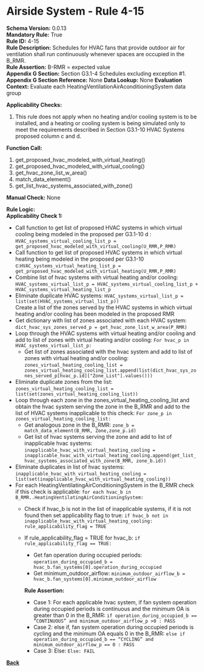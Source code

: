 # Airside System - Rule 4-15  
**Schema Version:** 0.0.13  
**Mandatory Rule:** True  
**Rule ID:** 4-15  
**Rule Description:** Schedules for HVAC fans that provide outdoor air for ventilation shall run continuously whenever spaces are occupied in the B_RMR.  
**Rule Assertion:** B-RMR = expected value                                           
**Appendix G Section:**  Section G3.1-4 Schedules excluding exception #1.   
**Appendix G Section Reference:**  None
**Data Lookup:** None 
**Evaluation Context:** Evaluate each HeatingVentilationAirAconditioningSystem data group    

**Applicability Checks:** 

1. This rule does not apply when no heating and/or cooling system is to be installed, and a heating or cooling system is being simulated only to meet the requirements described in Section G3.1-10 HVAC Systems proposed column c and d.
 
**Function Call:** 

1. get_proposed_hvac_modeled_with_virtual_heating()
2. get_proposed_hvac_modeled_with_virtual_cooling()
3. get_hvac_zone_list_w_area()  
4. match_data_element()  
5. get_list_hvac_systems_associated_with_zone()

**Manual Check:** None  

**Rule Logic:**  
**Applicability Check 1:**   
- Call function to get list of proposed HVAC systems in which virtual cooling being modeled in the proposed per G3.1-10 d : `HVAC_systems_virtual_cooling_list_p = get_proposed_hvac_modeled_with_virtual_cooling(U_RMR,P_RMR)`
- Call function to get list of proposed HVAC systems in which virtual heating being modeled in the proposed per G3.1-10 c:`HVAC_systems_virtual_heating_list_p = get_proposed_hvac_modeled_with_virtual_heating(U_RMR,P_RMR)`
- Combine list of hvac systems with virtual heating and/or cooling: `HVAC_systems_virtual_list_p = HVAC_systems_virtual_cooling_list_p + HVAC_systems_virtual_heating_list_p`
- Eliminate duplicate HVAC systems: `HVAC_systems_virtual_list_p = list(set(HVAC_systems_virtual_list_p))`  
Create a list of the zones served by the HVAC systems in which virtual heating and/or cooling has been modeled in the proposed RMR
- Get dictionary with list of zones associated with each HVAC system: `dict_hvac_sys_zones_served_p = get_hvac_zone_list_w_area(P_RMR)`
- Loop through the HVAC systems with virtual heating and/or cooling and add to list of zones with virtual heating and/or cooling: `For hvac_p in HVAC_systems_virtual_list_p:`
    - Get list of zones associated with the hvac system and add to list of zones with virtual heating and/or cooling: `zones_virtual_heating_cooling_list = zones_virtual_heating_cooling_list.append(list(dict_hvac_sys_zones_served_p[hvac_p.id]["Zone_List"].values()))`
- Eliminate duplicate zones from the list: `zones_virtual_heating_cooling_list = list(set(zones_virtual_heating_cooling_list))`
- Loop through each zone in the zones_virtual_heating_cooling_list and obtain the hvac system serving the zone in the B_RMR and add to the list of HVAC systems inapplicable to this check: `For zone_p in zones_virtual_heating_cooling_list:`
    - Get analogous zone in the B_RMR: `zone_b = match_data_element(B_RMR, Zone,zone_p.id)`  
    - Get list of hvac systems serving the zone and add to list of inapplicable hvac systems: `inapplicable_hvac_with_virtual_heating_cooling = inapplicable_hvac_with_virtual_heating_cooling.append(get_list_hvac_systems_associated_with_zone(B_RMR, zone_b.id))`  
- Eliminate duplicates in list of hvac systems: `inapplicable_hvac_with_virtual_heating_cooling = list(set(inapplicable_hvac_with_virtual_heating_cooling))`
- For each HeatingVentilatingAirConditioningSystem in the B_RMR check if this check is applicable: `for each hvac_b in B_RMR..HeatingVentilatingAirConditioningSystem:`
    - Check if hvac_b is not in the list of inapplicable systems, if it is not found then set applicability flag to true: `if hvac_b not in inapplicable_hvac_with_virtual_heating_cooling: rule_applicability_flag = TRUE`   
    - If rule_applicability_flag = TRUE for hvac_b: `if rule_applicability_flag == TRUE:`
        - Get fan operation during occupied periods: `operation_during_occupied_b = hvac_b.fan_systems[0].operation_during_occupied` 
        - Get minimum_outdoor_airflow: `minimum_outdoor_airflow_b = hvac_b.fan_systems[0].minimum_outdoor_airflow`

        **Rule Assertion:**
        - Case 1: For each applicable hvac system, if fan system operation during occupied periods is continuous and the minimum OA is greater than 0 in the B_RMR: `if operation_during_occupied_b == “CONTINUOUS” and minimum_outdoor_airflow_p >0 : PASS`
        - Case 2: else if, fan system operation during occupied periods is cycling and the minimum OA equals 0 in the B_RMR: `else if operation_during_occupied_b == “CYCLING” and minimum_outdoor_airflow_p == 0 : PASS`
        - Case 3: Else: `Else: FAIL`


**[Back](../_toc.md)**